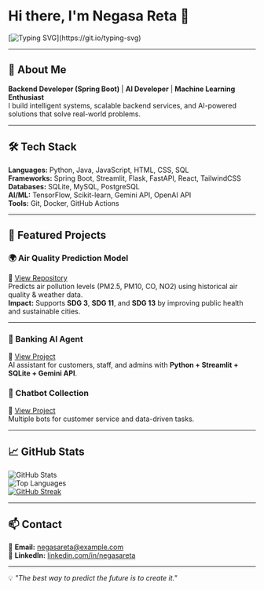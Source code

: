 # Hi there, I'm Negasa Reta 👋
[![Typing SVG](https://readme-typing-svg.herokuapp.com?size=24&color=58A6FF&center=true&vCenter=true&width=900&lines=Backend+Developer+%7C+Spring+Boot;AI+%26+Software+Developer;Machine+Learning+Enthusiast;Python+%7C+Java+%7C+Streamlit;Building+AI+Agents+%26+Banking+Solutions;Let's+Innovate+Together!)](https://git.io/typing-svg)

---

## 🚀 About Me  
**Backend Developer (Spring Boot)** | **AI Developer** | **Machine Learning Enthusiast**  
I build intelligent systems, scalable backend services, and AI-powered solutions that solve real-world problems.

---

## 🛠 Tech Stack  
**Languages:** Python, Java, JavaScript, HTML, CSS, SQL  
**Frameworks:** Spring Boot, Streamlit, Flask, FastAPI, React, TailwindCSS  
**Databases:** SQLite, MySQL, PostgreSQL  
**AI/ML:** TensorFlow, Scikit-learn, Gemini API, OpenAI API  
**Tools:** Git, Docker, GitHub Actions  

---

## 📌 Featured Projects  

### 🌍 Air Quality Prediction Model  
🔗 [View Repository](https://github.com/edasaruhan/FTL_Ethiopia_ML2_Gr4)  
Predicts air pollution levels (PM2.5, PM10, CO, NO2) using historical air quality & weather data.  
**Impact:** Supports **SDG 3**, **SDG 11**, and **SDG 13** by improving public health and sustainable cities.  

---

### 💬 Banking AI Agent  
🔗 [View Project](https://github.com/NegasaReta/chatbots)  
AI assistant for customers, staff, and admins with **Python + Streamlit + SQLite + Gemini API**.  

### 🤖 Chatbot Collection  
🔗 [View Project](https://github.com/NegasaReta/chatbots)  
Multiple bots for customer service and data-driven tasks.  

---

## 📈 GitHub Stats  
![GitHub Stats](https://github-readme-stats.vercel.app/api?username=NegasaReta&show_icons=true&theme=tokyonight)  
![Top Languages](https://github-readme-stats.vercel.app/api/top-langs/?username=NegasaReta&layout=compact&theme=tokyonight)  
[![GitHub Streak](https://github-readme-streak-stats-gamma-topaz.vercel.app?user=NegasaReta&theme=merko)](https://git.io/streak-stats)  

---

## 📫 Contact  
📧 **Email:** negasareta@example.com  
🔗 **LinkedIn:** [linkedin.com/in/negasareta](https://linkedin.com/in/negasareta)  

---

💡 *"The best way to predict the future is to create it."*  
